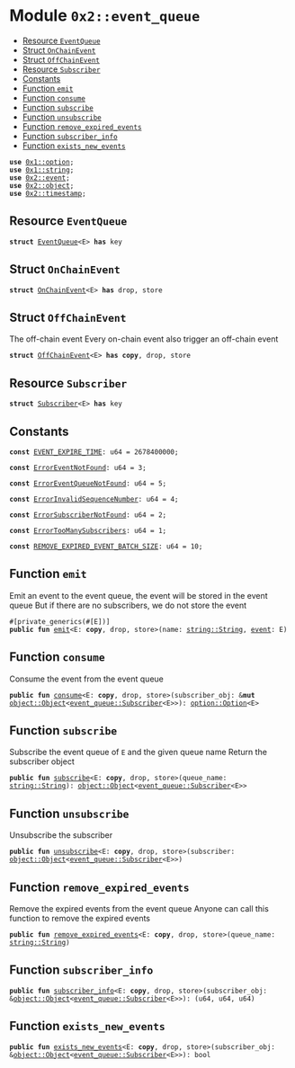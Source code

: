 
<a name="0x2_event_queue"></a>

# Module `0x2::event_queue`



-  [Resource `EventQueue`](#0x2_event_queue_EventQueue)
-  [Struct `OnChainEvent`](#0x2_event_queue_OnChainEvent)
-  [Struct `OffChainEvent`](#0x2_event_queue_OffChainEvent)
-  [Resource `Subscriber`](#0x2_event_queue_Subscriber)
-  [Constants](#@Constants_0)
-  [Function `emit`](#0x2_event_queue_emit)
-  [Function `consume`](#0x2_event_queue_consume)
-  [Function `subscribe`](#0x2_event_queue_subscribe)
-  [Function `unsubscribe`](#0x2_event_queue_unsubscribe)
-  [Function `remove_expired_events`](#0x2_event_queue_remove_expired_events)
-  [Function `subscriber_info`](#0x2_event_queue_subscriber_info)
-  [Function `exists_new_events`](#0x2_event_queue_exists_new_events)


<pre><code><b>use</b> <a href="">0x1::option</a>;
<b>use</b> <a href="">0x1::string</a>;
<b>use</b> <a href="event.md#0x2_event">0x2::event</a>;
<b>use</b> <a href="object.md#0x2_object">0x2::object</a>;
<b>use</b> <a href="timestamp.md#0x2_timestamp">0x2::timestamp</a>;
</code></pre>



<a name="0x2_event_queue_EventQueue"></a>

## Resource `EventQueue`



<pre><code><b>struct</b> <a href="event_queue.md#0x2_event_queue_EventQueue">EventQueue</a>&lt;E&gt; <b>has</b> key
</code></pre>



<a name="0x2_event_queue_OnChainEvent"></a>

## Struct `OnChainEvent`



<pre><code><b>struct</b> <a href="event_queue.md#0x2_event_queue_OnChainEvent">OnChainEvent</a>&lt;E&gt; <b>has</b> drop, store
</code></pre>



<a name="0x2_event_queue_OffChainEvent"></a>

## Struct `OffChainEvent`

The off-chain event
Every on-chain event also trigger an off-chain event


<pre><code><b>struct</b> <a href="event_queue.md#0x2_event_queue_OffChainEvent">OffChainEvent</a>&lt;E&gt; <b>has</b> <b>copy</b>, drop, store
</code></pre>



<a name="0x2_event_queue_Subscriber"></a>

## Resource `Subscriber`



<pre><code><b>struct</b> <a href="event_queue.md#0x2_event_queue_Subscriber">Subscriber</a>&lt;E&gt; <b>has</b> key
</code></pre>



<a name="@Constants_0"></a>

## Constants


<a name="0x2_event_queue_EVENT_EXPIRE_TIME"></a>



<pre><code><b>const</b> <a href="event_queue.md#0x2_event_queue_EVENT_EXPIRE_TIME">EVENT_EXPIRE_TIME</a>: u64 = 2678400000;
</code></pre>



<a name="0x2_event_queue_ErrorEventNotFound"></a>



<pre><code><b>const</b> <a href="event_queue.md#0x2_event_queue_ErrorEventNotFound">ErrorEventNotFound</a>: u64 = 3;
</code></pre>



<a name="0x2_event_queue_ErrorEventQueueNotFound"></a>



<pre><code><b>const</b> <a href="event_queue.md#0x2_event_queue_ErrorEventQueueNotFound">ErrorEventQueueNotFound</a>: u64 = 5;
</code></pre>



<a name="0x2_event_queue_ErrorInvalidSequenceNumber"></a>



<pre><code><b>const</b> <a href="event_queue.md#0x2_event_queue_ErrorInvalidSequenceNumber">ErrorInvalidSequenceNumber</a>: u64 = 4;
</code></pre>



<a name="0x2_event_queue_ErrorSubscriberNotFound"></a>



<pre><code><b>const</b> <a href="event_queue.md#0x2_event_queue_ErrorSubscriberNotFound">ErrorSubscriberNotFound</a>: u64 = 2;
</code></pre>



<a name="0x2_event_queue_ErrorTooManySubscribers"></a>



<pre><code><b>const</b> <a href="event_queue.md#0x2_event_queue_ErrorTooManySubscribers">ErrorTooManySubscribers</a>: u64 = 1;
</code></pre>



<a name="0x2_event_queue_REMOVE_EXPIRED_EVENT_BATCH_SIZE"></a>



<pre><code><b>const</b> <a href="event_queue.md#0x2_event_queue_REMOVE_EXPIRED_EVENT_BATCH_SIZE">REMOVE_EXPIRED_EVENT_BATCH_SIZE</a>: u64 = 10;
</code></pre>



<a name="0x2_event_queue_emit"></a>

## Function `emit`

Emit an event to the event queue, the event will be stored in the event queue
But if there are no subscribers, we do not store the event


<pre><code>#[private_generics(#[E])]
<b>public</b> <b>fun</b> <a href="event_queue.md#0x2_event_queue_emit">emit</a>&lt;E: <b>copy</b>, drop, store&gt;(name: <a href="_String">string::String</a>, <a href="event.md#0x2_event">event</a>: E)
</code></pre>



<a name="0x2_event_queue_consume"></a>

## Function `consume`

Consume the event from the event queue


<pre><code><b>public</b> <b>fun</b> <a href="event_queue.md#0x2_event_queue_consume">consume</a>&lt;E: <b>copy</b>, drop, store&gt;(subscriber_obj: &<b>mut</b> <a href="object.md#0x2_object_Object">object::Object</a>&lt;<a href="event_queue.md#0x2_event_queue_Subscriber">event_queue::Subscriber</a>&lt;E&gt;&gt;): <a href="_Option">option::Option</a>&lt;E&gt;
</code></pre>



<a name="0x2_event_queue_subscribe"></a>

## Function `subscribe`

Subscribe the event queue of <code>E</code> and the given queue name
Return the subscriber object


<pre><code><b>public</b> <b>fun</b> <a href="event_queue.md#0x2_event_queue_subscribe">subscribe</a>&lt;E: <b>copy</b>, drop, store&gt;(queue_name: <a href="_String">string::String</a>): <a href="object.md#0x2_object_Object">object::Object</a>&lt;<a href="event_queue.md#0x2_event_queue_Subscriber">event_queue::Subscriber</a>&lt;E&gt;&gt;
</code></pre>



<a name="0x2_event_queue_unsubscribe"></a>

## Function `unsubscribe`

Unsubscribe the subscriber


<pre><code><b>public</b> <b>fun</b> <a href="event_queue.md#0x2_event_queue_unsubscribe">unsubscribe</a>&lt;E: <b>copy</b>, drop, store&gt;(subscriber: <a href="object.md#0x2_object_Object">object::Object</a>&lt;<a href="event_queue.md#0x2_event_queue_Subscriber">event_queue::Subscriber</a>&lt;E&gt;&gt;)
</code></pre>



<a name="0x2_event_queue_remove_expired_events"></a>

## Function `remove_expired_events`

Remove the expired events from the event queue
Anyone can call this function to remove the expired events


<pre><code><b>public</b> <b>fun</b> <a href="event_queue.md#0x2_event_queue_remove_expired_events">remove_expired_events</a>&lt;E: <b>copy</b>, drop, store&gt;(queue_name: <a href="_String">string::String</a>)
</code></pre>



<a name="0x2_event_queue_subscriber_info"></a>

## Function `subscriber_info`



<pre><code><b>public</b> <b>fun</b> <a href="event_queue.md#0x2_event_queue_subscriber_info">subscriber_info</a>&lt;E: <b>copy</b>, drop, store&gt;(subscriber_obj: &<a href="object.md#0x2_object_Object">object::Object</a>&lt;<a href="event_queue.md#0x2_event_queue_Subscriber">event_queue::Subscriber</a>&lt;E&gt;&gt;): (u64, u64, u64)
</code></pre>



<a name="0x2_event_queue_exists_new_events"></a>

## Function `exists_new_events`



<pre><code><b>public</b> <b>fun</b> <a href="event_queue.md#0x2_event_queue_exists_new_events">exists_new_events</a>&lt;E: <b>copy</b>, drop, store&gt;(subscriber_obj: &<a href="object.md#0x2_object_Object">object::Object</a>&lt;<a href="event_queue.md#0x2_event_queue_Subscriber">event_queue::Subscriber</a>&lt;E&gt;&gt;): bool
</code></pre>
